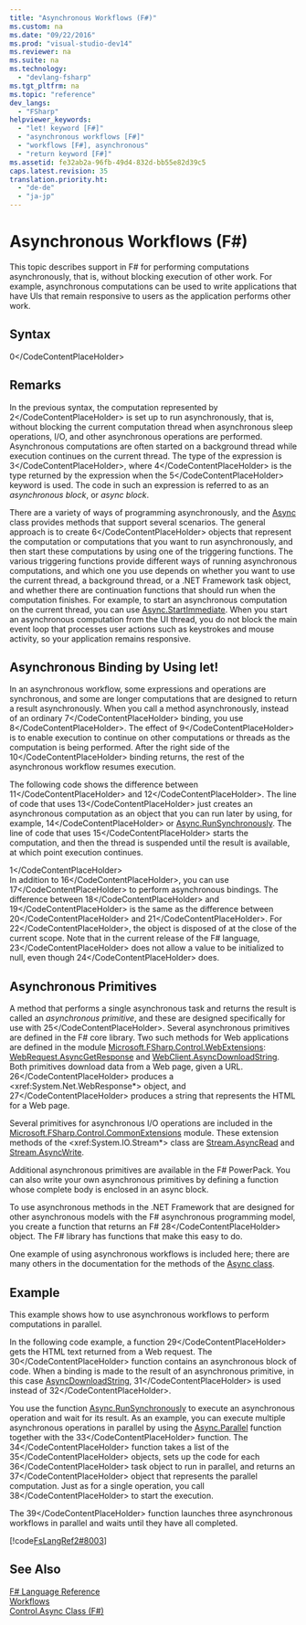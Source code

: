 ```yaml
---
title: "Asynchronous Workflows (F#)"
ms.custom: na
ms.date: "09/22/2016"
ms.prod: "visual-studio-dev14"
ms.reviewer: na
ms.suite: na
ms.technology: 
  - "devlang-fsharp"
ms.tgt_pltfrm: na
ms.topic: "reference"
dev_langs: 
  - "FSharp"
helpviewer_keywords: 
  - "let! keyword [F#]"
  - "asynchronous workflows [F#]"
  - "workflows [F#], asynchronous"
  - "return keyword [F#]"
ms.assetid: fe32ab2a-96fb-49d4-832d-bb55e82d39c5
caps.latest.revision: 35
translation.priority.ht: 
  - "de-de"
  - "ja-jp"
---
```

# Asynchronous Workflows (F#)
This topic describes support in F# for performing computations asynchronously, that is, without blocking execution of other work. For example, asynchronous computations can be used to write applications that have UIs that remain responsive to users as the application performs other work.  
  
## Syntax  
  
<CodeContentPlaceHolder>0\</CodeContentPlaceHolder>  
## Remarks  
 In the previous syntax, the computation represented by <CodeContentPlaceHolder>2\</CodeContentPlaceHolder> is set up to run asynchronously, that is, without blocking the current computation thread when asynchronous sleep operations, I/O, and other asynchronous operations are performed. Asynchronous computations are often started on a background thread while execution continues on the current thread. The type of the expression is <CodeContentPlaceHolder>3\</CodeContentPlaceHolder>, where <CodeContentPlaceHolder>4\</CodeContentPlaceHolder> is the type returned by the expression when the <CodeContentPlaceHolder>5\</CodeContentPlaceHolder> keyword is used. The code in such an expression is referred to as an *asynchronous block*, or *async block*.  
  
 There are a variety of ways of programming asynchronously, and the [Async](../vs140/control.async-class--fsharp-.md) class provides methods that support several scenarios. The general approach is to create <CodeContentPlaceHolder>6\</CodeContentPlaceHolder> objects that represent the computation or computations that you want to run asynchronously, and then start these computations by using one of the triggering functions. The various triggering functions provide different ways of running asynchronous computations, and which one you use depends on whether you want to use the current thread, a background thread, or a .NET Framework task object, and whether there are continuation functions that should run when the computation finishes. For example, to start an asynchronous computation on the current thread, you can use [Async.StartImmediate](../vs140/async.startimmediate-method--fsharp-.md). When you start an asynchronous computation from the UI thread, you do not block the main event loop that processes user actions such as keystrokes and mouse activity, so your application remains responsive.  
  
## Asynchronous Binding by Using let!  
 In an asynchronous workflow, some expressions and operations are synchronous, and some are longer computations that are designed to return a result asynchronously. When you call a method asynchronously, instead of an ordinary <CodeContentPlaceHolder>7\</CodeContentPlaceHolder> binding, you use <CodeContentPlaceHolder>8\</CodeContentPlaceHolder>. The effect of <CodeContentPlaceHolder>9\</CodeContentPlaceHolder> is to enable execution to continue on other computations or threads as the computation is being performed. After the right side of the <CodeContentPlaceHolder>10\</CodeContentPlaceHolder> binding returns, the rest of the asynchronous workflow resumes execution.  
  
 The following code shows the difference between <CodeContentPlaceHolder>11\</CodeContentPlaceHolder> and <CodeContentPlaceHolder>12\</CodeContentPlaceHolder>. The line of code that uses <CodeContentPlaceHolder>13\</CodeContentPlaceHolder> just creates an asynchronous computation as an object that you can run later by using, for example, <CodeContentPlaceHolder>14\</CodeContentPlaceHolder> or [Async.RunSynchronously](../vs140/async.runsynchronously--t--method--fsharp-.md). The line of code that uses <CodeContentPlaceHolder>15\</CodeContentPlaceHolder> starts the computation, and then the thread is suspended until the result is available, at which point execution continues.  
  
<CodeContentPlaceHolder>1\</CodeContentPlaceHolder>  
 In addition to <CodeContentPlaceHolder>16\</CodeContentPlaceHolder>, you can use <CodeContentPlaceHolder>17\</CodeContentPlaceHolder> to perform asynchronous bindings. The difference between <CodeContentPlaceHolder>18\</CodeContentPlaceHolder> and <CodeContentPlaceHolder>19\</CodeContentPlaceHolder> is the same as the difference between <CodeContentPlaceHolder>20\</CodeContentPlaceHolder> and <CodeContentPlaceHolder>21\</CodeContentPlaceHolder>. For <CodeContentPlaceHolder>22\</CodeContentPlaceHolder>, the object is disposed of at the close of the current scope. Note that in the current release of the F# language, <CodeContentPlaceHolder>23\</CodeContentPlaceHolder> does not allow a value to be initialized to null, even though <CodeContentPlaceHolder>24\</CodeContentPlaceHolder> does.  
  
## Asynchronous Primitives  
 A method that performs a single asynchronous task and returns the result is called an *asynchronous primitive*, and these are designed specifically for use with <CodeContentPlaceHolder>25\</CodeContentPlaceHolder>. Several asynchronous primitives are defined in the F# core library. Two such methods for Web applications are defined in the module [Microsoft.FSharp.Control.WebExtensions](../vs140/control.webextensions-module--fsharp-.md): [WebRequest.AsyncGetResponse](../vs140/webrequest.asyncgetresponse-extension-method--fsharp-.md) and [WebClient.AsyncDownloadString](../vs140/webclient.asyncdownloadstring-extension-method--fsharp-.md). Both primitives download data from a Web page, given a URL. <CodeContentPlaceHolder>26\</CodeContentPlaceHolder> produces a \<xref:System.Net.WebResponse*> object, and <CodeContentPlaceHolder>27\</CodeContentPlaceHolder> produces a string that represents the HTML for a Web page.  
  
 Several primitives for asynchronous I/O operations are included in the [Microsoft.FSharp.Control.CommonExtensions](../vs140/control.commonextensions-module--fsharp-.md) module. These extension methods of the \<xref:System.IO.Stream*> class are [Stream.AsyncRead](../vs140/stream.asyncread-extension-method--fsharp-.md) and [Stream.AsyncWrite](../vs140/stream.asyncwrite-extension-method--fsharp-.md).  
  
 Additional asynchronous primitives are available in the F# PowerPack. You can also write your own asynchronous primitives by defining a function whose complete body is enclosed in an async block.  
  
 To use asynchronous methods in the .NET Framework that are designed for other asynchronous models with the F# asynchronous programming model, you create a function that returns an F# <CodeContentPlaceHolder>28\</CodeContentPlaceHolder> object. The F# library has functions that make this easy to do.  
  
 One example of using asynchronous workflows is included here; there are many others in the documentation for the methods of the [Async class](../vs140/control.async-class--fsharp-.md).  
  
## Example  
 This example shows how to use asynchronous workflows to perform computations in parallel.  
  
 In the following code example, a function <CodeContentPlaceHolder>29\</CodeContentPlaceHolder> gets the HTML text returned from a Web request. The <CodeContentPlaceHolder>30\</CodeContentPlaceHolder> function contains an asynchronous block of code. When a binding is made to the result of an asynchronous primitive, in this case [AsyncDownloadString](../vs140/webclient.asyncdownloadstring-extension-method--fsharp-.md), <CodeContentPlaceHolder>31\</CodeContentPlaceHolder> is used instead of <CodeContentPlaceHolder>32\</CodeContentPlaceHolder>.  
  
 You use the function [Async.RunSynchronously](../vs140/async.runsynchronously--t--method--fsharp-.md) to execute an asynchronous operation and wait for its result. As an example, you can execute multiple asynchronous operations in parallel by using the [Async.Parallel](../vs140/async.parallel--t--method--fsharp-.md) function together with the <CodeContentPlaceHolder>33\</CodeContentPlaceHolder> function. The <CodeContentPlaceHolder>34\</CodeContentPlaceHolder> function takes a list of the <CodeContentPlaceHolder>35\</CodeContentPlaceHolder> objects, sets up the code for each <CodeContentPlaceHolder>36\</CodeContentPlaceHolder> task object to run in parallel, and returns an <CodeContentPlaceHolder>37\</CodeContentPlaceHolder> object that represents the parallel computation. Just as for a single operation, you call <CodeContentPlaceHolder>38\</CodeContentPlaceHolder> to start the execution.  
  
 The <CodeContentPlaceHolder>39\</CodeContentPlaceHolder> function launches three asynchronous workflows in parallel and waits until they have all completed.  
  
 [!code[FsLangRef2#8003](../vs140/codesnippet/FSharp/asynchronous-workflows--fsharp-_1.fs)]  
  
## See Also  
 [F# Language Reference](../vs140/fsharp-language-reference.md)   
 [Workflows](../vs140/computation-expressions--fsharp-.md)   
 [Control.Async Class (F#)](../vs140/control.async-class--fsharp-.md)